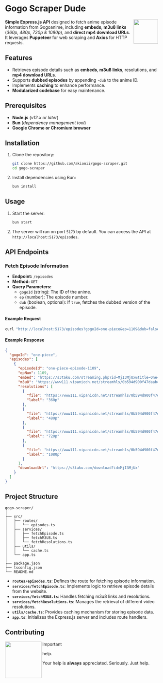 # Gogo Scraper Dude

<img src="https://i.pinimg.com/564x/32/8b/3c/328b3cc06b7863db5c790883e5df49fa.jpg" align="right" width="80" />

**Simple Express.js API** designed to fetch anime episode information from Gogoanime, including **embeds**, **m3u8 links** (_360p, 480p, 720p & 1080p_), and **direct mp4 download URLs**. It leverages **Puppeteer** for web scraping and **Axios** for HTTP requests.

## Features

- Retrieves episode details such as **embeds**, **m3u8 links**, resolutions, and **mp4 download URLs**.
- Supports **dubbed episodes** by appending `-dub` to the anime ID.
- Implements **caching** to enhance performance.
- **Modularized codebase** for easy maintenance.

## Prerequisites

- **Node.js** (_v12.x or later_)
- **Bun** (_dependency management tool_)
- **Google Chrome or Chromium browser**

## Installation

1. Clone the repository:

   ```bash
   git clone https://github.com/akionii/gogo-scraper.git
   cd gogo-scraper
   ```

2. Install dependencies using Bun:

   ```bash
   bun install
   ```

## Usage

1. Start the server:

   ```bash
   bun start
   ```

2. The server will run on port `5173` by default. You can access the API at `http://localhost:5173/episodes`.

## API Endpoints

### Fetch Episode Information

- **Endpoint:** `/episodes`
- **Method:** `GET`
- **Query Parameters:**
  - `gogoId` (string): The ID of the anime.
  - `ep` (number): The episode number.
  - `dub` (boolean, optional): If `true`, fetches the dubbed version of the episode.

#### Example Request

```bash
curl "http://localhost:5173/episodes?gogoId=one-piece&ep=1109&dub=false"
```

#### Example Response

```json
{
  "gogoId": "one-piece",
  "episodes": [
    {
      "episodeId": "one-piece-episode-1109",
      "epNum": 1109,
      "embed": "https://s3taku.com/streaming.php?id=MjI3MjUx&title=One+Piece+Episode+1109",
      "m3u8": "https://www111.vipanicdn.net/streamhls/0b594d900f47daabc194844092384914/ep.1109.1719110413.m3u8",
      "resolutions": [
        {
          "file": "https://www111.vipanicdn.net/streamhls/0b594d900f47daabc194844092384914/ep.1109.1719110413.360.m3u8",
          "label": "360p"
        },
        {
          "file": "https://www111.vipanicdn.net/streamhls/0b594d900f47daabc194844092384914/ep.1109.1719110413.480.m3u8",
          "label": "480p"
        },
        {
          "file": "https://www111.vipanicdn.net/streamhls/0b594d900f47daabc194844092384914/ep.1109.1719110413.720.m3u8",
          "label": "720p"
        },
        {
          "file": "https://www111.vipanicdn.net/streamhls/0b594d900f47daabc194844092384914/ep.1109.1719110413.1080.m3u8",
          "label": "1080p"
        }
      ],
      "downloadUrl": "https://s3taku.com/download?id=MjI3MjUx"
    }
  ]
}
```

## Project Structure

```
gogo-scraper/
│
├── src/
│   ├── routes/
│   │   └── episodes.ts
│   ├── services/
│   │   ├── fetchEpisode.ts
│   │   ├── fetchM3U8.ts
│   │   └── fetchResolutions.ts
│   ├── utils/
│   │   └── cache.ts
│   └── app.ts
│
├── package.json
├── tsconfig.json
└── README.md
```

- **`routes/episodes.ts`**: Defines the route for fetching episode information.
- **`services/fetchEpisode.ts`**: Implements logic to retrieve episode details from the website.
- **`services/fetchM3U8.ts`**: Handles fetching m3u8 links and resolutions.
- **`services/fetchResolutions.ts`**: Manages the retrieval of different video resolutions.
- **`utils/cache.ts`**: Provides caching mechanism for storing episode data.
- **`app.ts`**: Initializes the Express.js server and includes route handlers.

## Contributing

<img src="https://i.pinimg.com/564x/cc/0c/f7/cc0cf7a1284be5352c4b29013370d4af.jpg" align="left" width="120" />

> [!IMPORTANT]  
> help.
>
> Your help is **always** appreciated. Seriously. Just help.
